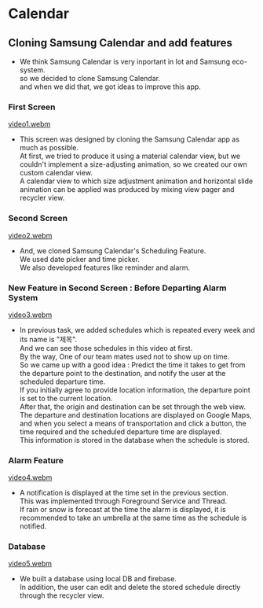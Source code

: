 # Calendar

## Cloning Samsung Calendar and add features

- We think Samsung Calendar is very inportant in Iot and Samsung eco-system.</br>
so we decided to clone Samsung Calendar.</br>
and when we did that, we got ideas to improve this app.<br>

### First Screen
[video1.webm](https://user-images.githubusercontent.com/75816070/219357315-566441d8-ec63-4399-a7b5-fdb713d7e857.webm)

- This screen was designed by cloning the Samsung Calendar app as much as possible.</br>
At first, we tried to produce it using a material calendar view, but we couldn't implement a size-adjusting animation, so we created our own custom calendar view.</br>
A calendar view to which size adjustment animation and horizontal slide animation can be applied was produced by mixing view pager and recycler view.

### Second Screen
[video2.webm](https://user-images.githubusercontent.com/75816070/219360533-114c7c5b-3358-4f77-bead-a8c7c1b954b9.webm)

- And, we cloned Samsung Calendar's Scheduling Feature.</br>
We used date picker and time picker.</br>
We also developed features like reminder and alarm.

### New Feature in Second Screen : Before Departing Alarm System
[video3.webm](https://user-images.githubusercontent.com/75816070/219361715-55880548-8d27-4a51-91a6-64762d6f6014.webm)

- In previous task, we added schedules which is repeated every week and its name is "제목".</br>
And we can see those schedules in this video at first.<br>
By the way, One of our team mates used not to show up on time.<br>
So we came up with a good idea : Predict the time it takes to get from the departure point to the destination, and notify the user at the scheduled departure time.<br>
If you initially agree to provide location information, the departure point is set to the current location.<br>
After that, the origin and destination can be set through the web view. <br>
The departure and destination locations are displayed on Google Maps, and when you select a means of transportation and click a button, the time required and the scheduled departure time are displayed. <br>
This information is stored in the database when the schedule is stored.

### Alarm Feature
[video4.webm](https://user-images.githubusercontent.com/75816070/219367860-da01b663-03d9-461e-8bfd-65e5ee73c1ea.webm)

- A notification is displayed at the time set in the previous section. <br>
This was implemented through Foreground Service and Thread. <br>
If rain or snow is forecast at the time the alarm is displayed, it is recommended to take an umbrella at the same time as the schedule is notified.

### Database
[video5.webm](https://user-images.githubusercontent.com/75816070/219370701-a9f176dd-3a9c-4e64-901d-f5d4619c7655.webm)

- We built a database using local DB and firebase. <br> In addition, the user can edit and delete the stored schedule directly through the recycler view.

